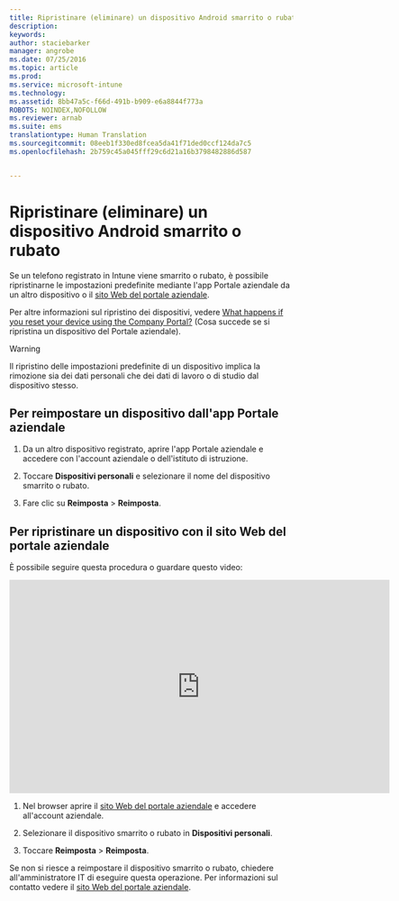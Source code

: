 ```yaml
---
title: Ripristinare (eliminare) un dispositivo Android smarrito o rubato | Microsoft Intune
description: 
keywords: 
author: staciebarker
manager: angrobe
ms.date: 07/25/2016
ms.topic: article
ms.prod: 
ms.service: microsoft-intune
ms.technology: 
ms.assetid: 8bb47a5c-f66d-491b-b909-e6a8844f773a
ROBOTS: NOINDEX,NOFOLLOW
ms.reviewer: arnab
ms.suite: ems
translationtype: Human Translation
ms.sourcegitcommit: 08eeb1f330ed8fcea5da41f71ded0ccf124da7c5
ms.openlocfilehash: 2b759c45a045fff29c6d21a16b3798482886d587


---
```



# Ripristinare (eliminare) un dispositivo Android smarrito o rubato

Se un telefono registrato in Intune viene smarrito o rubato, è possibile ripristinarne le impostazioni predefinite mediante l'app Portale aziendale da un altro dispositivo o il [sito Web del portale aziendale](http://portal.manage.microsoft.com).

Per altre informazioni sul ripristino dei dispositivi, vedere [What happens if you reset your device using the Company Portal?](what-happens-if-you-reset-your-device-using-the-company-portal-android.md) (Cosa succede se si ripristina un dispositivo del Portale aziendale).

> [!WARNING]
> Il ripristino delle impostazioni predefinite di un dispositivo implica la rimozione sia dei dati personali che dei dati di lavoro o di studio dal dispositivo stesso.

## Per reimpostare un dispositivo dall'app Portale aziendale

1.  Da un altro dispositivo registrato, aprire l'app Portale aziendale e accedere con l'account aziendale o dell'istituto di istruzione.

2.  Toccare **Dispositivi personali** e selezionare il nome del dispositivo smarrito o rubato.

3.  Fare clic su **Reimposta** &gt; **Reimposta**.

## Per ripristinare un dispositivo con il sito Web del portale aziendale

È possibile seguire questa procedura o guardare questo video:

<iframe width="675" height="379" src="https://www.youtube.com/embed/6e73o7f8gxE" frameborder="0" allowfullscreen></iframe>

1.  Nel browser aprire il [sito Web del portale aziendale](http://portal.manage.microsoft.com) e accedere all'account aziendale.

2.  Selezionare il dispositivo smarrito o rubato in **Dispositivi personali**.

3.  Toccare **Reimposta** &gt; **Reimposta**.

Se non si riesce a reimpostare il dispositivo smarrito o rubato, chiedere all'amministratore IT di eseguire questa operazione. Per informazioni sul contatto vedere il [sito Web del portale aziendale](http://portal.manage.microsoft.com).





<!--HONumber=Aug16_HO5-->


